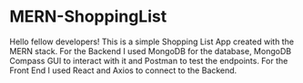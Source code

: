 # MERN-ShoppingList

Hello fellow developers! This is a simple Shopping List App created with the MERN stack. For the Backend I used MongoDB for the database, MongoDB Compass GUI to interact with it and
Postman to test the endpoints. For the Front End I used React and Axios to connect to the Backend.
